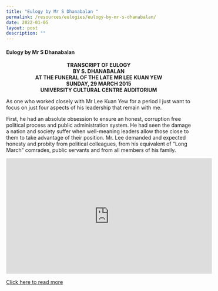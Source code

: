 ```yaml
---
title: "Eulogy by Mr S Dhanabalan "
permalink: /resources/eulogies/eulogy-by-mr-s-dhanabalan/
date: 2022-01-05
layout: post
description: ""
---
```

#### Eulogy by Mr S Dhanabalan 
<center><b>TRANSCRIPT OF EULOGY<br>
BY S. DHANABALAN<br>
AT THE FUNERAL OF THE LATE MR LEE KUAN YEW<br>
SUNDAY, 29 MARCH 2015<br>
UNIVERSITY CULTURAL CENTRE AUDITORIUM</b></center>

As one who worked closely with Mr Lee Kuan Yew for a period I just want to focus on just four aspects of his leadership that remain with me.

First, he had an absolute obsession to ensure an honest, corruption free political process and public administration system. He had seen the damage a nation and society suffer when well-meaning leaders allow those close to them to take advantage of their position. Mr. Lee demanded and expected honesty and probity from political colleagues, from his equivalent of “Long March” comrades, public servants and from all members of his family.

<iframe width="560" height="315" src="https://www.youtube.com/embed/JYv_9_u0Bek" title="YouTube video player" frameborder="0" allow="accelerometer; autoplay; clipboard-write; encrypted-media; gyroscope; picture-in-picture" allowfullscreen></iframe>

[Click here to read more](/files/eulogies/Transcript-of-Eulogy-by-S-Dhanabalan-29-March-2015.pdf)